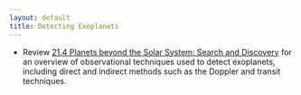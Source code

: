 ```yaml
---
layout: default
title: Detecting Exoplanets
---
```


- Review [21.4 Planets beyond the Solar System: Search and Discovery](https://openstax.org/books/astronomy-2e/pages/21-4-planets-beyond-the-solar-system-search-and-discovery) for an overview of observational techniques used to detect exoplanets, including direct and indirect methods such as the Doppler and transit techniques.
